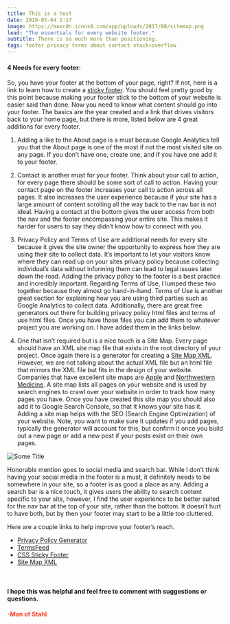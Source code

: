 ```yaml
---
title: This is a test
date: 2018-05-04 2:17
image: https://maxcdn.icons8.com/app/uploads/2017/08/sitemap.png
lead: "The essentials for every website footer." 
subtitle: There is so much more than positioning. 
tags: footer privacy terms about contact stack+overflow
---
```

#### 4 Needs for every footer:
 
So, you have your footer at the bottom of your page, right? If not, here is a link to learn how to create a [sticky footer]( https://css-tricks.com/couple-takes-sticky-footer/). You should feel pretty good by this point because making your footer stick to the bottom of your website is easier said than done. Now you need to know what content should go into your footer. The basics are the year created and a link that drives visitors back to your home page, but there is more, listed below are 4 great additions for every footer. 

1.  Adding a like to the About page is a must because Google Analytics tell you that the About page is one of the most if not the most visited site on any page. If you don’t have one, create one, and if you have one add it to your footer. 

2.  Contact is another must for your footer. Think about your call to action, for every page there should be some sort of call to action. Having your contact page on the footer increases your call to action across all pages. It also increases the user experience because if your site has a large amount of content scrolling all the way back to the nav bar is not ideal. Having a contact at the bottom gives the user access from both the nav and the footer encompassing your entire site. This makes it harder for users to say they didn’t know how to connect with you.  

3.  Privacy Policy and Terms of Use are additional needs for every site because it gives the site owner the opportunity to express how they are using their site to collect data. It’s important to let your visitors know where they can read up on your sites privacy policy because collecting individual’s data without informing them can lead to legal issues later down the road. Adding the privacy policy to the footer is a best practice and incredibly important. Regarding Terms of Use, I lumped these two together because they almost go hand-in-hand. Terms of Use is another great section for explaining how you are using third parties such as Google Analytics to collect data. Additionally, there are great free generators out there for building privacy policy html files and terms of use html files. Once you have those files you can add  them to whatever project you are working on. I have added them in the links below. 

4.  One that isn’t required but is a nice touch is a Site Map. Every page should have an XML site map file that exists in the root directory of your project. Once again there is a generator for creating a [Site Map XML](https://www.xml-sitemaps.com/). However, we are not talking about the actual XML file but an html file that mirrors the XML file but fits in the design of your website. Companies that have excellent site maps are [Apple]( https://www.apple.com/sitemap/) and [Northwestern Medicine]( https://www.nm.org/site-map). A site map lists all pages on your website and is used by search engines to crawl over your website in order to track how many pages you have. Once you have created this site map you should also add it to Google Search Console, so that it knows your site has it. Adding a site map helps with the SEO (Search Engine Optimization) of your website. Note, you want to make sure it updates if you add pages, typically the generator will account for this, but confirm it once you build out a new page or add a new post if your posts exist on their own pages. 

![Some Title](https://i0.wp.com/bundesligafanatic.com/wp-content/uploads/2017/12/honorable_mention.png?fit=751%2C357)

Honorable mention goes to social media and search bar. While I don’t think having your social media in the footer is a must, it definitely needs to be somewhere in your site, so a footer is as good a place as any. Adding a search bar is a nice touch, it gives users the ability to search content specific to your site, however, I find the user experience to be better suited for the nav bar at the top of your site, rather than the bottom. It doesn’t hurt to have both, but by then your footer may start to be a little too cluttered. 

Here are a couple links to help improve your footer’s reach.

* [Privacy Policy Generator](https://privacypolicygenerator.info/)
* [TermsFeed]( https://termsfeed.com/)
* [CSS Sticky Footer]( https://css-tricks.com/couple-takes-sticky-footer/)
* [Site Map XML](https://www.xml-sitemaps.com/)

&nbsp;
#### I hope this was helpful and feel free to comment with suggestions or questions.  

#### **<span style="color:rgb(254, 57, 30)">-Man of Stahl</span>**
